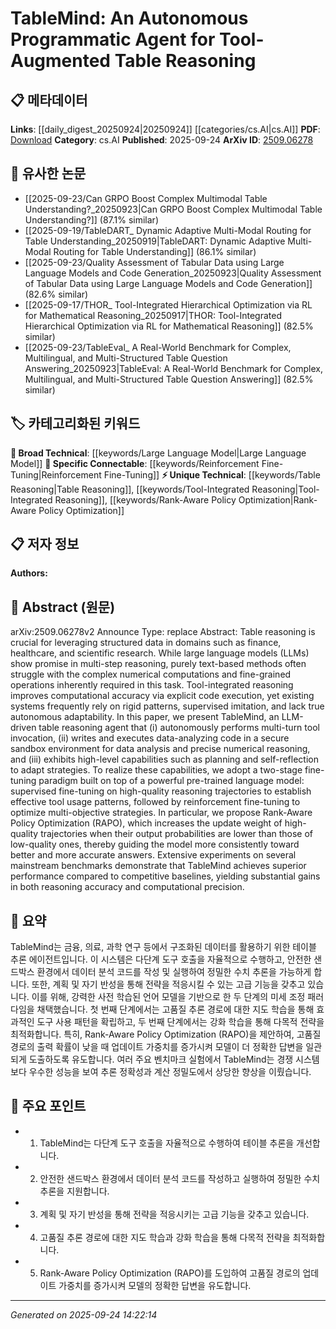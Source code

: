 <!-- KEYWORD_LINKING_METADATA:
{
  "processed_timestamp": "2025-09-24T14:22:14.159893",
  "vocabulary_version": "1.0",
  "selected_keywords": [
    "Large Language Model",
    "Table Reasoning",
    "Tool-Integrated Reasoning",
    "Rank-Aware Policy Optimization",
    "Reinforcement Fine-Tuning"
  ],
  "rejected_keywords": [],
  "similarity_scores": {
    "Large Language Model": 0.85,
    "Table Reasoning": 0.78,
    "Tool-Integrated Reasoning": 0.77,
    "Rank-Aware Policy Optimization": 0.8,
    "Reinforcement Fine-Tuning": 0.75
  },
  "extraction_method": "AI_prompt_based",
  "budget_applied": true,
  "candidates_json": {
    "candidates": [
      {
        "surface": "Large Language Models",
        "canonical": "Large Language Model",
        "aliases": [
          "LLM",
          "Large Language Models"
        ],
        "category": "broad_technical",
        "rationale": "Large Language Models are central to the paper's methodology and connect to a wide range of related research.",
        "novelty_score": 0.3,
        "connectivity_score": 0.9,
        "specificity_score": 0.65,
        "link_intent_score": 0.85
      },
      {
        "surface": "Table Reasoning",
        "canonical": "Table Reasoning",
        "aliases": [
          "Table Analysis",
          "Tabular Reasoning"
        ],
        "category": "unique_technical",
        "rationale": "The paper introduces a novel approach to table reasoning, which is a specific and emerging field.",
        "novelty_score": 0.75,
        "connectivity_score": 0.65,
        "specificity_score": 0.8,
        "link_intent_score": 0.78
      },
      {
        "surface": "Tool-Integrated Reasoning",
        "canonical": "Tool-Integrated Reasoning",
        "aliases": [
          "Tool-Augmented Reasoning",
          "Tool-Assisted Reasoning"
        ],
        "category": "unique_technical",
        "rationale": "This concept is key to the paper's approach and represents a specific method of enhancing reasoning capabilities.",
        "novelty_score": 0.7,
        "connectivity_score": 0.6,
        "specificity_score": 0.75,
        "link_intent_score": 0.77
      },
      {
        "surface": "Rank-Aware Policy Optimization",
        "canonical": "Rank-Aware Policy Optimization",
        "aliases": [
          "RAPO"
        ],
        "category": "unique_technical",
        "rationale": "RAPO is a novel optimization technique introduced in the paper, providing a unique contribution to the field.",
        "novelty_score": 0.85,
        "connectivity_score": 0.55,
        "specificity_score": 0.85,
        "link_intent_score": 0.8
      },
      {
        "surface": "Reinforcement Fine-Tuning",
        "canonical": "Reinforcement Fine-Tuning",
        "aliases": [
          "Reinforcement Learning Fine-Tuning"
        ],
        "category": "specific_connectable",
        "rationale": "This technique is crucial for optimizing strategies in the paper and connects to broader reinforcement learning research.",
        "novelty_score": 0.65,
        "connectivity_score": 0.7,
        "specificity_score": 0.7,
        "link_intent_score": 0.75
      }
    ],
    "ban_list_suggestions": [
      "multi-step reasoning",
      "computational accuracy",
      "data analysis"
    ]
  },
  "decisions": [
    {
      "candidate_surface": "Large Language Models",
      "resolved_canonical": "Large Language Model",
      "decision": "linked",
      "scores": {
        "novelty": 0.3,
        "connectivity": 0.9,
        "specificity": 0.65,
        "link_intent": 0.85
      }
    },
    {
      "candidate_surface": "Table Reasoning",
      "resolved_canonical": "Table Reasoning",
      "decision": "linked",
      "scores": {
        "novelty": 0.75,
        "connectivity": 0.65,
        "specificity": 0.8,
        "link_intent": 0.78
      }
    },
    {
      "candidate_surface": "Tool-Integrated Reasoning",
      "resolved_canonical": "Tool-Integrated Reasoning",
      "decision": "linked",
      "scores": {
        "novelty": 0.7,
        "connectivity": 0.6,
        "specificity": 0.75,
        "link_intent": 0.77
      }
    },
    {
      "candidate_surface": "Rank-Aware Policy Optimization",
      "resolved_canonical": "Rank-Aware Policy Optimization",
      "decision": "linked",
      "scores": {
        "novelty": 0.85,
        "connectivity": 0.55,
        "specificity": 0.85,
        "link_intent": 0.8
      }
    },
    {
      "candidate_surface": "Reinforcement Fine-Tuning",
      "resolved_canonical": "Reinforcement Fine-Tuning",
      "decision": "linked",
      "scores": {
        "novelty": 0.65,
        "connectivity": 0.7,
        "specificity": 0.7,
        "link_intent": 0.75
      }
    }
  ]
}
-->

# TableMind: An Autonomous Programmatic Agent for Tool-Augmented Table Reasoning

## 📋 메타데이터

**Links**: [[daily_digest_20250924|20250924]] [[categories/cs.AI|cs.AI]]
**PDF**: [Download](https://arxiv.org/pdf/2509.06278.pdf)
**Category**: cs.AI
**Published**: 2025-09-24
**ArXiv ID**: [2509.06278](https://arxiv.org/abs/2509.06278)

## 🔗 유사한 논문
- [[2025-09-23/Can GRPO Boost Complex Multimodal Table Understanding?_20250923|Can GRPO Boost Complex Multimodal Table Understanding?]] (87.1% similar)
- [[2025-09-19/TableDART_ Dynamic Adaptive Multi-Modal Routing for Table Understanding_20250919|TableDART: Dynamic Adaptive Multi-Modal Routing for Table Understanding]] (86.1% similar)
- [[2025-09-23/Quality Assessment of Tabular Data using Large Language Models and Code Generation_20250923|Quality Assessment of Tabular Data using Large Language Models and Code Generation]] (82.6% similar)
- [[2025-09-17/THOR_ Tool-Integrated Hierarchical Optimization via RL for Mathematical Reasoning_20250917|THOR: Tool-Integrated Hierarchical Optimization via RL for Mathematical Reasoning]] (82.5% similar)
- [[2025-09-23/TableEval_ A Real-World Benchmark for Complex, Multilingual, and Multi-Structured Table Question Answering_20250923|TableEval: A Real-World Benchmark for Complex, Multilingual, and Multi-Structured Table Question Answering]] (82.5% similar)

## 🏷️ 카테고리화된 키워드
**🧠 Broad Technical**: [[keywords/Large Language Model|Large Language Model]]
**🔗 Specific Connectable**: [[keywords/Reinforcement Fine-Tuning|Reinforcement Fine-Tuning]]
**⚡ Unique Technical**: [[keywords/Table Reasoning|Table Reasoning]], [[keywords/Tool-Integrated Reasoning|Tool-Integrated Reasoning]], [[keywords/Rank-Aware Policy Optimization|Rank-Aware Policy Optimization]]

## 📋 저자 정보

**Authors:** 

## 📄 Abstract (원문)

arXiv:2509.06278v2 Announce Type: replace 
Abstract: Table reasoning is crucial for leveraging structured data in domains such as finance, healthcare, and scientific research. While large language models (LLMs) show promise in multi-step reasoning, purely text-based methods often struggle with the complex numerical computations and fine-grained operations inherently required in this task. Tool-integrated reasoning improves computational accuracy via explicit code execution, yet existing systems frequently rely on rigid patterns, supervised imitation, and lack true autonomous adaptability. In this paper, we present TableMind, an LLM-driven table reasoning agent that (i) autonomously performs multi-turn tool invocation, (ii) writes and executes data-analyzing code in a secure sandbox environment for data analysis and precise numerical reasoning, and (iii) exhibits high-level capabilities such as planning and self-reflection to adapt strategies. To realize these capabilities, we adopt a two-stage fine-tuning paradigm built on top of a powerful pre-trained language model: supervised fine-tuning on high-quality reasoning trajectories to establish effective tool usage patterns, followed by reinforcement fine-tuning to optimize multi-objective strategies. In particular, we propose Rank-Aware Policy Optimization (RAPO), which increases the update weight of high-quality trajectories when their output probabilities are lower than those of low-quality ones, thereby guiding the model more consistently toward better and more accurate answers. Extensive experiments on several mainstream benchmarks demonstrate that TableMind achieves superior performance compared to competitive baselines, yielding substantial gains in both reasoning accuracy and computational precision.

## 📝 요약

TableMind는 금융, 의료, 과학 연구 등에서 구조화된 데이터를 활용하기 위한 테이블 추론 에이전트입니다. 이 시스템은 다단계 도구 호출을 자율적으로 수행하고, 안전한 샌드박스 환경에서 데이터 분석 코드를 작성 및 실행하여 정밀한 수치 추론을 가능하게 합니다. 또한, 계획 및 자기 반성을 통해 전략을 적응시킬 수 있는 고급 기능을 갖추고 있습니다. 이를 위해, 강력한 사전 학습된 언어 모델을 기반으로 한 두 단계의 미세 조정 패러다임을 채택했습니다. 첫 번째 단계에서는 고품질 추론 경로에 대한 지도 학습을 통해 효과적인 도구 사용 패턴을 확립하고, 두 번째 단계에서는 강화 학습을 통해 다목적 전략을 최적화합니다. 특히, Rank-Aware Policy Optimization (RAPO)을 제안하여, 고품질 경로의 출력 확률이 낮을 때 업데이트 가중치를 증가시켜 모델이 더 정확한 답변을 일관되게 도출하도록 유도합니다. 여러 주요 벤치마크 실험에서 TableMind는 경쟁 시스템보다 우수한 성능을 보여 추론 정확성과 계산 정밀도에서 상당한 향상을 이뤘습니다.

## 🎯 주요 포인트

- 1. TableMind는 다단계 도구 호출을 자율적으로 수행하여 테이블 추론을 개선합니다.
- 2. 안전한 샌드박스 환경에서 데이터 분석 코드를 작성하고 실행하여 정밀한 수치 추론을 지원합니다.
- 3. 계획 및 자기 반성을 통해 전략을 적응시키는 고급 기능을 갖추고 있습니다.
- 4. 고품질 추론 경로에 대한 지도 학습과 강화 학습을 통해 다목적 전략을 최적화합니다.
- 5. Rank-Aware Policy Optimization (RAPO)를 도입하여 고품질 경로의 업데이트 가중치를 증가시켜 모델의 정확한 답변을 유도합니다.


---

*Generated on 2025-09-24 14:22:14*